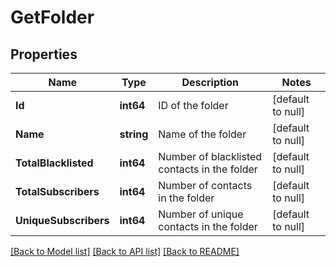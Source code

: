 # GetFolder

## Properties
Name | Type | Description | Notes
------------ | ------------- | ------------- | -------------
**Id** | **int64** | ID of the folder | [default to null]
**Name** | **string** | Name of the folder | [default to null]
**TotalBlacklisted** | **int64** | Number of blacklisted contacts in the folder | [default to null]
**TotalSubscribers** | **int64** | Number of contacts in the folder | [default to null]
**UniqueSubscribers** | **int64** | Number of unique contacts in the folder | [default to null]

[[Back to Model list]](../README.md#documentation-for-models) [[Back to API list]](../README.md#documentation-for-api-endpoints) [[Back to README]](../README.md)


